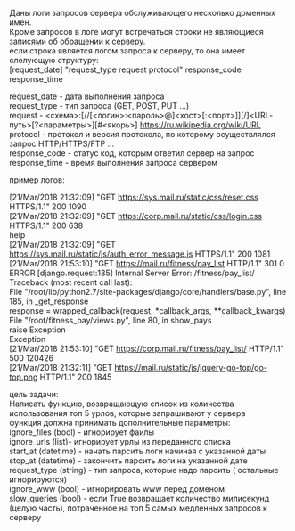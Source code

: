 Даны логи запросов сервера обслуживающего несколько доменных имен.<br />
Кроме запросов в логе могут встречаться строки не являющиеся записями об обращении к серверу.<br />
если строка является логом запроса к серверу, то она имеет слелующую структуру:<br />
[request_date] "request_type request protocol" response_code response_time<br />

request_date - дата выполнения запроса<br />
request_type - тип запроса (GET, POST, PUT ...)<br />
request - <схема>:[//[<логин>:<пароль>@]<хост>[:<порт>]][/]<URL‐путь>[?<параметры>][#<якорь>] https://ru.wikipedia.org/wiki/URL<br />
protocol - протокол и версия протокола, по которому осуществлялся запрос HTTP/HTTPS/FTP ...<br />
response_code - статус код, которым ответил сервер на запрос<br />
response_time - время выполнения запроса сервером<br />

пример логов:
  
[21/Mar/2018 21:32:09] "GET https://sys.mail.ru/static/css/reset.css HTTPS/1.1" 200 1090<br />
[21/Mar/2018 21:32:09] "GET https://corp.mail.ru/static/css/login.css HTTPS/1.1" 200 638<br />
help<br />
[21/Mar/2018 21:32:09] "GET https://sys.mail.ru/static/js/auth_error_message.js HTTPS/1.1" 200 1081<br />
[21/Mar/2018 21:53:10] "GET https://mail.ru/fitness/pay_list HTTP/1.1" 301 0<br />
ERROR [django.request:135] Internal Server Error: /fitness/pay_list/<br />
Traceback (most recent call last):<br />
  File "/root/lib/python2.7/site-packages/django/core/handlers/base.py", line 185, in _get_response<br />
    response = wrapped_callback(request, *callback_args, **callback_kwargs)<br />
  File "/root/fitness_pay/views.py", line 80, in show_pays<br />
    raise Exception<br />
Exception<br />
[21/Mar/2018 21:53:10] "GET https://corp.mail.ru/fitness/pay_list/ HTTP/1.1" 500 120426<br />
[21/Mar/2018 21:32:11] "GET https://mail.ru/static/js/jquery-go-top/go-top.png HTTP/1.1" 200 1845<br />

цель задачи:<br />
Написать функцию, возвращающую список из количества использования топ 5 урлов, которые запрашивают у сервера<br />
функция должна принимать дополнительные параметры:<br />
ignore_files (bool) - игнорирует фаилы<br />
ignore_urls (list)- игнорирует урлы из переданного списка<br />
start_at (datetime) - начать парсить логи начиная с указанной даты<br />
stop_at (datetime) - закончить парсить логи на указанной дате<br />
request_type (string) - тип запроса, которые надо парсить ( остальные игнорируются)<br />
ignore_www (bool) - игнорировать www перед доменом<br />
slow_queries (bool) - если True возвращает количество милисекунд (целую часть), потраченное на топ 5 самых медленных запросов к серверу<br />

